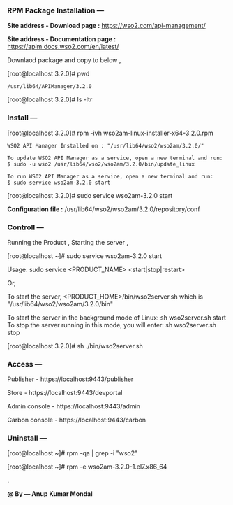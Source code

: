 ### RPM Package Installation —

**Site address - Download page :** https://wso2.com/api-management/

**Site address - Documentation page :** https://apim.docs.wso2.com/en/latest/

Downlaod package and copy to below ,

[root@localhost 3.2.0]# pwd

```
/usr/lib64/APIManager/3.2.0
```

[root@localhost 3.2.0]# ls -ltr


### Install —

[root@localhost 3.2.0]# rpm -ivh wso2am-linux-installer-x64-3.2.0.rpm

```
WSO2 API Manager Installed on : "/usr/lib64/wso2/wso2am/3.2.0/"

To update WSO2 API Manager as a service, open a new terminal and run:
$ sudo -u wso2 /usr/lib64/wso2/wso2am/3.2.0/bin/update_linux

To run WSO2 API Manager as a service, open a new terminal and run:
$ sudo service wso2am-3.2.0 start
```

[root@localhost 3.2.0]# sudo service wso2am-3.2.0 start

**Configuration file :** /usr/lib64/wso2/wso2am/3.2.0/repository/conf


### Controll — 

Running the Product , Starting the server ,

[root@localhost ~]# sudo service wso2am-3.2.0 start

Usage: sudo service <PRODUCT_NAME> <start|stop|restart>

Or,

To start the server, <PRODUCT_HOME>/bin/wso2server.sh which is "/usr/lib64/wso2/wso2am/3.2.0/bin" 

To start the server in the background mode of Linux: sh wso2server.sh start To stop the server running in this mode, you will enter: sh wso2server.sh stop

[root@localhost 3.2.0]# sh ./bin/wso2server.sh


### Access —

Publisher - https://localhost:9443/publisher

Store - https://localhost:9443/devportal

Admin console - https://localhost:9443/admin

Carbon console - https://localhost:9443/carbon


### Uninstall — 

[root@localhost ~]# rpm -qa | grep -i "wso2"

[root@localhost ~]# rpm -e wso2am-3.2.0-1.el7.x86_64

.
  
**@ By — Anup Kumar Mondal**

